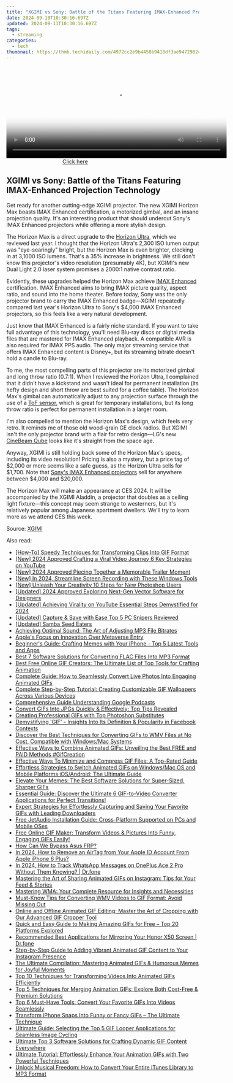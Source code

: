 ```yaml
---
title: "XGIMI vs Sony: Battle of the Titans Featuring IMAX-Enhanced Projection Technology"
date: 2024-09-10T10:30:16.697Z
updated: 2024-09-11T10:30:16.697Z
tags:
  - streaming
categories:
  - tech
thumbnail: https://thmb.techidaily.com/4972cc2e9b4458b9418df3ae9472982c28de632e59f41f250c24ca99aa66f9c9.jpg
---
```






<!-- affiliate ads begin -->
<span id="1983553">
					<video width="576" height="240" style="cursor:pointer"
           poster="//a.impactradius-go.com/display-clicktoplayimage/1983553.png"
           onclick="if(!this.playClicked){this.play();this.setAttribute('controls',true);this.playClicked=true;}">
	   <source src="//a.impactradius-go.com/display-ad/22993-1983553">
	   <img src="//a.impactradius-go.com/display-clicktoplayimage/1983553.png" style="border: none; height: 100%; width: 100%; object-fit: contain">
	</video>
	<div style="width:360px;text-align:center"><a href="javascript:window.open(decodeURIComponent('https%3A%2F%2Fhomestyler.sjv.io%2Fc%2F5597632%2F1983553%2F22993'), '_blank');void(0);">Click here</a></div>
</span>
<img height="0" width="0" src="https://imp.pxf.io/i/5597632/1983553/22993" style="position:absolute;visibility:hidden;" border="0" />
<!-- affiliate ads end -->




## XGIMI vs Sony: Battle of the Titans Featuring IMAX-Enhanced Projection Technology

Get ready for another cutting-edge XGIMI projector. The new XGIMI Horizon Max boasts IMAX Enhanced certification, a motorized gimbal, and an insane projection quality. It's an interesting product that should undercut Sony's IMAX Enhanced projectors while offering a more stylish design.

 The Horizon Max is a direct upgrade to the [Horizon Ultra](https://tiktok-video-files.techidaily.com/updated-in-2024-unveiling-tiktoks-hidden-secrets-top-7-emoji-exploration-guide/), which we reviewed last year. I thought that the Horizon Ultra's 2,300 ISO lumen output was "eye-searingly" bright, but the Horizon Max is even brighter, clocking in at 3,1000 ISO lumens. That's a 35% increase in brightness. We still don't know this projector's video resolution (presumably 4K), but XGIMI's new Dual Light 2.0 laser system promises a 2000:1 native contrast ratio.

 Evidently, these upgrades helped the Horizon Max achieve [IMAX Enhanced](https://win11.techidaily.com/clearing-windows-10-tracking-step-by-step-tutorial/) certification. IMAX Enhanced aims to bring IMAX picture quality, aspect ratio, and sound into the home theater. Before today, Sony was the only projector brand to carry the IMAX Enhanced badge—XGIMI repeatedly compared last year's Horizon Ultra to Sony's $4,000 IMAX Enhanced projectors, so this feels like a very natural development.

 Just know that IMAX Enhanced is a fairly niche standard. If you want to take full advantage of this technology, you'll need Blu-ray discs or digital media files that are mastered for IMAX Enhanced playback. A compatible AVR is also required for IMAX PPS audio. The only major streaming service that offers IMAX Enhanced content is Disney+, but its streaming bitrate doesn't hold a candle to Blu-ray.

 To me, the most compelling parts of this projector are its motorized gimbal and long throw ratio (0.7:1). When I reviewed the Horizon Ultra, I complained that it didn't have a kickstand and wasn't ideal for permanent installation (its hefty design and short throw are best suited for a coffee table). The Horizon Max's gimbal can automatically adjust to any projection surface through the use of a [ToF sensor](https://bypass-frp.techidaily.com/itel-s23-adb-format-tool-for-pc-vs-other-unlocking-tools-which-one-is-the-best-by-drfone-android/), which is great for temporary installations, but its long throw ratio is perfect for permanent installation in a larger room.

 I'm also compelled to mention the Horizon Max's design, which feels very retro. It reminds me of those old wood-grain GE clock radios. But XGIMI isn't the only projector brand with a flair for retro design—LG's new [CineBeam Qube](https://android-location-track.techidaily.com/in-2024-top-5-car-locator-apps-for-oneplus-ace-2-pro-drfone-by-drfone-virtual-android/) looks like it's straight from the space age.

 Anyway, XGIMI is still holding back some of the Horizon Max's specs, including its video resolution! Pricing is also a mystery, but a price tag of $2,000 or more seems like a safe guess, as the Horizon Ultra sells for $1,700\. Note that [Sony's IMAX Enhanced projectors](https://electronics.sony.com/tv-video/projectors/c/all-projectors) sell for anywhere between $4,000 and $20,000.

 The Horizon Max will make an appearance at CES 2024\. It will be accompanied by the XGIMI Aladdin, a projector that doubles as a ceiling light fixture—this concept may seem strange to westerners, but it's relatively popular among Japanese apartment dwellers. We'll try to learn more as we attend CES this week.

 Source: [XGIMI](https://www.prnewswire.com/news-releases/xgimi-debuts-new-and-updated-technologies-for-its-next-generation-projectors-at-ces-2024-302027726.html)

<ins class="adsbygoogle"
     style="display:block"
     data-ad-format="autorelaxed"
     data-ad-client="ca-pub-7571918770474297"
     data-ad-slot="1223367746"></ins>



<ins class="adsbygoogle"
     style="display:block"
     data-ad-client="ca-pub-7571918770474297"
     data-ad-slot="8358498916"
     data-ad-format="auto"
     data-full-width-responsive="true"></ins>

<span class="atpl-alsoreadstyle">Also read:</span>
<div><ul>
<li><a href="https://media-tips.techidaily.com/how-to-speedy-techniques-for-transforming-clips-into-gif-format/"><u>[How-To] Speedy Techniques for Transforming Clips Into GIF Format</u></a></li>
<li><a href="https://facebook-video-footage.techidaily.com/new-2024-approved-crafting-a-viral-video-journey-6-key-strategies-on-youtube/"><u>[New] 2024 Approved  Crafting a Viral Video Journey  6 Key Strategies on YouTube</u></a></li>
<li><a href="https://fox-boxes.techidaily.com/new-2024-approved-piecing-together-a-memorable-trailer-moment/"><u>[New] 2024 Approved  Piecing Together a Memorable Trailer Moment</u></a></li>
<li><a href="https://desktop-recording.techidaily.com/new-in-2024-streamline-screen-recording-with-these-windows-tools/"><u>[New] In 2024, Streamline Screen Recording with These Windows Tools</u></a></li>
<li><a href="https://some-guidance.techidaily.com/new-unleash-your-creativity-10-steps-for-new-photoshop-users/"><u>[New] Unleash Your Creativity  10 Steps for New Photoshop Users</u></a></li>
<li><a href="https://article-knowledge.techidaily.com/updated-2024-approved-exploring-next-gen-vector-software-for-designers/"><u>[Updated] 2024 Approved  Exploring Next-Gen Vector Software for Designers</u></a></li>
<li><a href="https://facebook-record-videos.techidaily.com/updated-achieving-virality-on-youtube-essential-steps-demystified-for-2024/"><u>[Updated] Achieving Virality on YouTube  Essential Steps Demystified for 2024</u></a></li>
<li><a href="https://video-capture.techidaily.com/updated-capture-and-save-with-ease-top-5-pc-snipers-reviewed/"><u>[Updated] Capture & Save with Ease  Top 5 PC Snipers Reviewed</u></a></li>
<li><a href="https://extra-support.techidaily.com/updated-samba-seed-eaters/"><u>[Updated] Samba Seed Eaters</u></a></li>
<li><a href="https://media-tips.techidaily.com/achieving-optimal-sound-the-art-of-adjusting-mp3-file-bitrates/"><u>Achieving Optimal Sound: The Art of Adjusting MP3 File Bitrates</u></a></li>
<li><a href="https://facebook.techidaily.com/apples-focus-on-innovation-over-metaverse-entry/"><u>Apple's Focus on Innovation Over Metaverse Entry</u></a></li>
<li><a href="https://media-tips.techidaily.com/beginners-guide-crafting-memes-with-your-iphone-top-5-latest-tools-and-apps/"><u>Beginner's Guide: Crafting Memes with Your iPhone - Top 5 Latest Tools and Apps</u></a></li>
<li><a href="https://media-tips.techidaily.com/best-7-software-solutions-for-converting-flac-files-into-mp3-format/"><u>Best 7 Software Solutions for Converting FLAC Files Into MP3 Format</u></a></li>
<li><a href="https://media-tips.techidaily.com/best-free-online-gif-creators-the-ultimate-list-of-top-tools-for-crafting-animation/"><u>Best Free Online GIF Creators: The Ultimate List of Top Tools for Crafting Animation</u></a></li>
<li><a href="https://media-tips.techidaily.com/complete-guide-how-to-seamlessly-convert-live-photos-into-engaging-animated-gifs/"><u>Complete Guide: How to Seamlessly Convert Live Photos Into Engaging Animated GIFs</u></a></li>
<li><a href="https://media-tips.techidaily.com/complete-step-by-step-tutorial-creating-customizable-gif-wallpapers-across-various-devices/"><u>Complete Step-by-Step Tutorial: Creating Customizable GIF Wallpapers Across Various Devices</u></a></li>
<li><a href="https://extra-resources.techidaily.com/comprehensive-guide-understanding-google-podcasts/"><u>Comprehensive Guide  Understanding Google Podcasts</u></a></li>
<li><a href="https://media-tips.techidaily.com/convert-gifs-into-jpgs-quickly-and-effectively-top-tips-revealed/"><u>Convert GIFs Into JPGs Quickly & Effectively: Top Tips Revealed</u></a></li>
<li><a href="https://media-tips.techidaily.com/creating-professional-gifs-with-top-photoshop-substitutes/"><u>Creating Professional GIFs with Top Photoshop Substitutes</u></a></li>
<li><a href="https://media-tips.techidaily.com/demystifying-gif-insights-into-its-definition-and-popularity-in-facebook-contexts/"><u>Demystifying 'GIF' - Insights Into Its Definition & Popularity in Facebook Contexts</u></a></li>
<li><a href="https://media-tips.techidaily.com/discover-the-best-techniques-for-converting-gifs-to-wmv-files-at-no-cost-compatible-with-windowsmac-systems/"><u>Discover the Best Techniques for Converting GIFs to WMV Files at No Cost, Compatible with Windows/Mac Systems</u></a></li>
<li><a href="https://media-tips.techidaily.com/effective-ways-to-combine-animated-gifs-unveiling-the-best-free-and-paid-methods-gifcreation/"><u>Effective Ways to Combine Animated GIFs: Unveiling the Best FREE and PAID Methods #GifCreation</u></a></li>
<li><a href="https://media-tips.techidaily.com/effective-ways-to-minimize-and-compress-gif-files-a-top-rated-guide/"><u>Effective Ways To Minimize and Compress GIF Files: A Top-Rated Guide</u></a></li>
<li><a href="https://media-tips.techidaily.com/effortless-strategies-to-switch-animated-gifs-on-windowsmac-os-and-mobile-platforms-iosandroid-the-ultimate-guide/"><u>Effortless Strategies to Switch Animated GIFs on Windows/Mac OS and Mobile Platforms iOS/Android: The Ultimate Guide</u></a></li>
<li><a href="https://media-tips.techidaily.com/elevate-your-memes-the-best-software-solutions-for-super-sized-sharper-gifs/"><u>Elevate Your Memes: The Best Software Solutions for Super-Sized, Sharper GIFs</u></a></li>
<li><a href="https://media-tips.techidaily.com/essential-guide-discover-the-ultimate-6-gif-to-video-converter-applications-for-perfect-transitions/"><u>Essential Guide: Discover the Ultimate 6 GIF-to-Video Converter Applications for Perfect Transitions!</u></a></li>
<li><a href="https://media-tips.techidaily.com/expert-strategies-for-effortlessly-capturing-and-saving-your-favorite-gifs-with-leading-downloaders/"><u>Expert Strategies for Effortlessly Capturing and Saving Your Favorite GIFs with Leading Downloaders</u></a></li>
<li><a href="https://media-tips.techidaily.com/free-jetaudio-installation-guide-cross-platform-supported-on-pcs-and-mobile-oses/"><u>Free JetAudio Installation Guide: Cross-Platform Supported on PCs and Mobile OSes</u></a></li>
<li><a href="https://media-tips.techidaily.com/1723620262429-free-online-gif-maker-transform-videos-and-pictures-into-funny-engaging-gifs-easily/"><u>Free Online GIF Maker: Transform Videos & Pictures Into Funny, Engaging GIFs Easily!</u></a></li>
<li><a href="https://android-frp.techidaily.com/how-can-we-bypass-asus-frp-by-drfone-android/"><u>How Can We Bypass Asus FRP?</u></a></li>
<li><a href="https://apple-account.techidaily.com/in-2024-how-to-remove-an-airtag-from-your-apple-id-account-from-apple-iphone-6-plus-by-drfone-ios/"><u>In 2024, How to Remove an AirTag from Your Apple ID Account From Apple iPhone 6 Plus?</u></a></li>
<li><a href="https://android-location-track.techidaily.com/in-2024-how-to-track-whatsapp-messages-on-oneplus-ace-2-pro-without-them-knowing-drfone-by-drfone-virtual-android/"><u>In 2024, How to Track WhatsApp Messages on OnePlus Ace 2 Pro Without Them Knowing? | Dr.fone</u></a></li>
<li><a href="https://media-tips.techidaily.com/mastering-the-art-of-sharing-animated-gifs-on-instagram-tips-for-your-feed-and-stories/"><u>Mastering the Art of Sharing Animated GIFs on Instagram: Tips for Your Feed & Stories</u></a></li>
<li><a href="https://media-tips.techidaily.com/mastering-wma-your-complete-resource-for-insights-and-necessities/"><u>Mastering WMA: Your Complete Resource for Insights and Necessities</u></a></li>
<li><a href="https://media-tips.techidaily.com/1723620262023-must-know-tips-for-converting-wmv-videos-to-gif-format-avoid-missing-out/"><u>Must-Know Tips for Converting WMV Videos to GIF Format: Avoid Missing Out</u></a></li>
<li><a href="https://media-tips.techidaily.com/1723620262385-online-and-offline-animated-gif-editing-master-the-art-of-cropping-with-our-advanced-gif-cropper-tool/"><u>Online and Offline Animated GIF Editing: Master the Art of Cropping with Our Advanced GIF Cropper Tool</u></a></li>
<li><a href="https://media-tips.techidaily.com/quick-and-easy-guide-to-making-amazing-gifs-for-free-top-20-platforms-explored/"><u>Quick and Easy Guide to Making Amazing GIFs for Free – Top 20 Platforms Explored</u></a></li>
<li><a href="https://screen-mirror.techidaily.com/recommended-best-applications-for-mirroring-your-honor-x50-screen-drfone-by-drfone-android/"><u>Recommended Best Applications for Mirroring Your Honor X50 Screen | Dr.fone</u></a></li>
<li><a href="https://media-tips.techidaily.com/step-by-step-guide-to-adding-vibrant-animated-gif-content-to-your-instagram-presence/"><u>Step-by-Step Guide to Adding Vibrant Animated GIF Content to Your Instagram Presence</u></a></li>
<li><a href="https://media-tips.techidaily.com/the-ultimate-compilation-mastering-animated-gifs-and-humorous-memes-for-joyful-moments/"><u>The Ultimate Compilation: Mastering Animated GIFs & Humorous Memes for Joyful Moments</u></a></li>
<li><a href="https://media-tips.techidaily.com/top-10-techniques-for-transforming-videos-into-animated-gifs-efficiently/"><u>Top 10 Techniques for Transforming Videos Into Animated GIFs Efficiently</u></a></li>
<li><a href="https://media-tips.techidaily.com/top-5-techniques-for-merging-animation-gifs-explore-both-cost-free-and-premium-solutions/"><u>Top 5 Techniques for Merging Animation GIFs: Explore Both Cost-Free & Premium Solutions</u></a></li>
<li><a href="https://media-tips.techidaily.com/1723620262066-top-6-must-have-tools-convert-your-favorite-gifs-into-videos-seamlessly/"><u>Top 6 Must-Have Tools: Convert Your Favorite GIFs Into Videos Seamlessly</u></a></li>
<li><a href="https://media-tips.techidaily.com/1723620261786-transform-iphone-snaps-into-funny-or-fancy-gifs-the-ultimate-technique/"><u>Transform iPhone Snaps Into Funny or Fancy GIFs – The Ultimate Technique</u></a></li>
<li><a href="https://media-tips.techidaily.com/ultimate-guide-selecting-the-top-5-gif-looper-applications-for-seamless-image-cycling/"><u>Ultimate Guide: Selecting the Top 5 GIF Looper Applications for Seamless Image Cycling</u></a></li>
<li><a href="https://media-tips.techidaily.com/ultimate-top-3-software-solutions-for-crafting-dynamic-gif-content-everywhere/"><u>Ultimate Top 3 Software Solutions for Crafting Dynamic GIF Content Everywhere</u></a></li>
<li><a href="https://media-tips.techidaily.com/ultimate-tutorial-effortlessly-enhance-your-animation-gifs-with-two-powerful-techniques/"><u>Ultimate Tutorial: Effortlessly Enhance Your Animation GIFs with Two Powerful Techniques</u></a></li>
<li><a href="https://media-tips.techidaily.com/unlock-musical-freedom-how-to-convert-your-entire-itunes-library-to-mp3-format/"><u>Unlock Musical Freedom: How to Convert Your Entire iTunes Library to MP3 Format</u></a></li>
</ul></div>
